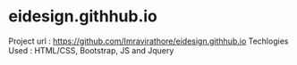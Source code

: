 # eidesign.githhub.io

Project url : https://github.com/Imravirathore/eidesign.githhub.io
Techlogies Used : HTML/CSS, Bootstrap, JS and Jquery
